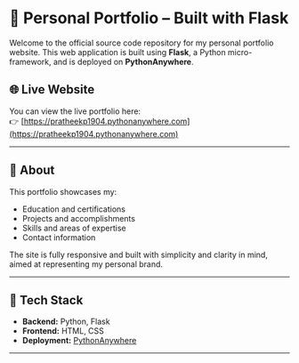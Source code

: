 # 🚀 Personal Portfolio – Built with Flask

Welcome to the official source code repository for my personal portfolio website. This web application is built using **Flask**, a Python micro-framework, and is deployed on **PythonAnywhere**.

## 🌐 Live Website

You can view the live portfolio here:  
👉 [https://pratheekp1904.pythonanywhere.com](https://pratheekp1904.pythonanywhere.com)

---

## 📌 About

This portfolio showcases my:

- Education and certifications
- Projects and accomplishments
- Skills and areas of expertise
- Contact information

The site is fully responsive and built with simplicity and clarity in mind, aimed at representing my personal brand.

---

## 🧰 Tech Stack

- **Backend:** Python, Flask
- **Frontend:** HTML, CSS
- **Deployment:** [PythonAnywhere](https://www.pythonanywhere.com/)

---
